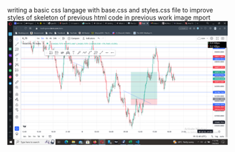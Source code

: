  writing a basic css langage 
with base.css and styles.css file to improve styles of skeleton of previous html code in previous work
image mport ![Alt text](image.png)